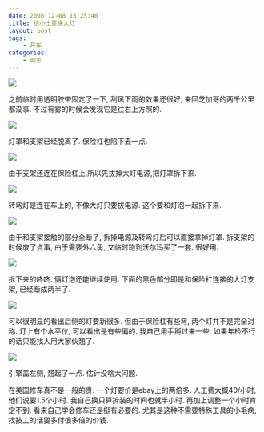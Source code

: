 ```yaml
---
date: 2008-12-08 15:25:40
title: 给小土星换大灯
layout: post
tags:
    - 开车
categories:
    - 网志
---
```

<!--more-->

<img src="https://lh4.googleusercontent.com/-dWvrxUObi1g/Tvv-v7KFhLI/AAAAAAABigc/fJ6pqTCRCyQ/s800/img_0140.jpeg">

之前临时用透明胶带固定了一下, 刮风下雨的效果还很好, 来回芝加哥的两千公里都没事. 不过有雾的时候会发现它是往右上方照的.

<img src="https://lh6.googleusercontent.com/-QtYvCgyfgwo/Tvv-wGlCRCI/AAAAAAABifw/jOyT8sGNme8/s800/img_0141.jpeg">

灯罩和支架已经脱离了. 保险杠也陷下去一点.

<img src="https://lh4.googleusercontent.com/-LA_J6yGMSVk/Tvv-wHx8HYI/AAAAAAABif0/0mS9WuFhEGg/s800/img_0142.jpeg">

由于支架还连在保险杠上,所以先拔掉大灯电源,把灯罩拆下来.

<img src="https://lh4.googleusercontent.com/-cLVXV559omo/Tvv-wcxD-8I/AAAAAAABif8/QMZv-SEaxo0/s800/img_0143.jpeg">

转弯灯是连在车上的, 不像大灯只要拔电源. 这个要和灯泡一起拆下来.

<img src="https://lh6.googleusercontent.com/-M3-g8zYdadE/Tvv-v_Xz0HI/AAAAAAABifk/5qkiRwWJqxA/s800/img_0144.jpeg">

由于和支架接触的部分全断了, 拆掉电源及转弯灯后可以直接拿掉灯罩. 拆支架的时候废了点事, 由于需要外六角, 又临时跑到沃尔玛买了一套. 很好用.

<img src="https://lh5.googleusercontent.com/-LU5xkPK9mcE/Tvv-vwD2JeI/AAAAAAABifo/Bxoy31n9_kQ/s800/img_0148.jpeg">

拆下来的咚咚. 俩灯泡还能继续使用. 下面的黑色部分即是和保险杠连接的大灯支架, 已经断成两半了.

<img src="https://lh3.googleusercontent.com/-vVqFFhM4mb0/Tvv-wSrqz5I/AAAAAAABigA/SQRna2s1n-4/s800/img_0149.jpeg">

可以很明显的看出后侧的灯要新很多. 但由于保险杠有些弯, 两个灯并不是完全对称. 灯上有个水平仪, 可以看出是有些偏的. 我自己用手掰过来一些, 如果年检不行的话只能找人用大家伙翘了.

<img src="https://lh6.googleusercontent.com/-dvTG2zYp_EY/Tvv-wmoIf3I/AAAAAAABigE/gVxra-vf3Xk/s800/img_0150.jpeg">

引擎盖左侧, 翘起了一点. 估计没啥大问题.

在美国修车真不是一般的贵. 一个灯要价是ebay上的两倍多. 人工费大概40/小时, 他们说要1.5个小时. 我自己换只算拆装的时间也就半小时. 再加上调整一个小时肯定不到. 看来自己学会修车还是挺有必要的. 尤其是这种不需要特殊工具的小毛病, 找技工的话要多付很多倍的价钱.
